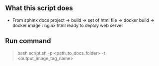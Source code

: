 ## What this script does
- From sphinx docs project => build => set of html file => docker build => docker image : nginx html ready to deploy web server

## Run command
> bash script.sh -p <path_to_docs_folder> -t <output_image_tag_name>
